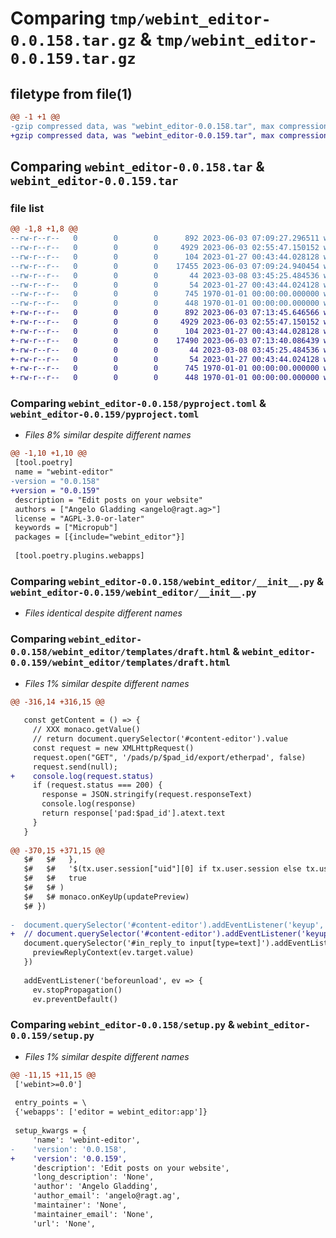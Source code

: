 # Comparing `tmp/webint_editor-0.0.158.tar.gz` & `tmp/webint_editor-0.0.159.tar.gz`

## filetype from file(1)

```diff
@@ -1 +1 @@
-gzip compressed data, was "webint_editor-0.0.158.tar", max compression
+gzip compressed data, was "webint_editor-0.0.159.tar", max compression
```

## Comparing `webint_editor-0.0.158.tar` & `webint_editor-0.0.159.tar`

### file list

```diff
@@ -1,8 +1,8 @@
--rw-r--r--   0        0        0      892 2023-06-03 07:09:27.296511 webint_editor-0.0.158/pyproject.toml
--rw-r--r--   0        0        0     4929 2023-06-03 02:55:47.150152 webint_editor-0.0.158/webint_editor/__init__.py
--rw-r--r--   0        0        0      104 2023-01-27 00:43:44.028128 webint_editor-0.0.158/webint_editor/templates/__init__.py
--rw-r--r--   0        0        0    17455 2023-06-03 07:09:24.940454 webint_editor-0.0.158/webint_editor/templates/draft.html
--rw-r--r--   0        0        0       44 2023-03-08 03:45:25.484536 webint_editor-0.0.158/webint_editor/templates/editor.html
--rw-r--r--   0        0        0       54 2023-01-27 00:43:44.024128 webint_editor-0.0.158/webint_editor/templates/template.html
--rw-r--r--   0        0        0      745 1970-01-01 00:00:00.000000 webint_editor-0.0.158/setup.py
--rw-r--r--   0        0        0      448 1970-01-01 00:00:00.000000 webint_editor-0.0.158/PKG-INFO
+-rw-r--r--   0        0        0      892 2023-06-03 07:13:45.646566 webint_editor-0.0.159/pyproject.toml
+-rw-r--r--   0        0        0     4929 2023-06-03 02:55:47.150152 webint_editor-0.0.159/webint_editor/__init__.py
+-rw-r--r--   0        0        0      104 2023-01-27 00:43:44.028128 webint_editor-0.0.159/webint_editor/templates/__init__.py
+-rw-r--r--   0        0        0    17490 2023-06-03 07:13:40.086439 webint_editor-0.0.159/webint_editor/templates/draft.html
+-rw-r--r--   0        0        0       44 2023-03-08 03:45:25.484536 webint_editor-0.0.159/webint_editor/templates/editor.html
+-rw-r--r--   0        0        0       54 2023-01-27 00:43:44.024128 webint_editor-0.0.159/webint_editor/templates/template.html
+-rw-r--r--   0        0        0      745 1970-01-01 00:00:00.000000 webint_editor-0.0.159/setup.py
+-rw-r--r--   0        0        0      448 1970-01-01 00:00:00.000000 webint_editor-0.0.159/PKG-INFO
```

### Comparing `webint_editor-0.0.158/pyproject.toml` & `webint_editor-0.0.159/pyproject.toml`

 * *Files 8% similar despite different names*

```diff
@@ -1,10 +1,10 @@
 [tool.poetry]
 name = "webint-editor"
-version = "0.0.158"
+version = "0.0.159"
 description = "Edit posts on your website"
 authors = ["Angelo Gladding <angelo@ragt.ag>"]
 license = "AGPL-3.0-or-later"
 keywords = ["Micropub"]
 packages = [{include="webint_editor"}]
 
 [tool.poetry.plugins.webapps]
```

### Comparing `webint_editor-0.0.158/webint_editor/__init__.py` & `webint_editor-0.0.159/webint_editor/__init__.py`

 * *Files identical despite different names*

### Comparing `webint_editor-0.0.158/webint_editor/templates/draft.html` & `webint_editor-0.0.159/webint_editor/templates/draft.html`

 * *Files 1% similar despite different names*

```diff
@@ -316,14 +316,15 @@
 
   const getContent = () => {
     // XXX monaco.getValue()
     // return document.querySelector('#content-editor').value
     const request = new XMLHttpRequest()
     request.open("GET", '/pads/p/$pad_id/export/etherpad', false)
     request.send(null);
+    console.log(request.status)
     if (request.status === 200) {
       response = JSON.stringify(request.responseText)
       console.log(response)
       return response['pad:$pad_id'].atext.text
     }
   }
 
@@ -370,15 +371,15 @@
   $#   $#   },
   $#   $#   '$(tx.user.session["uid"][0] if tx.user.session else tx.user.ip)',
   $#   $#   true
   $#   $# )
   $#   $# monaco.onKeyUp(updatePreview)
   $# })
 
-  document.querySelector('#content-editor').addEventListener('keyup', updatePreview)
+  // document.querySelector('#content-editor').addEventListener('keyup', updatePreview)
   document.querySelector('#in_reply_to input[type=text]').addEventListener('blur', ev => {
     previewReplyContext(ev.target.value)
   })
 
   addEventListener('beforeunload', ev => {
     ev.stopPropagation()
     ev.preventDefault()
```

### Comparing `webint_editor-0.0.158/setup.py` & `webint_editor-0.0.159/setup.py`

 * *Files 1% similar despite different names*

```diff
@@ -11,15 +11,15 @@
 ['webint>=0.0']
 
 entry_points = \
 {'webapps': ['editor = webint_editor:app']}
 
 setup_kwargs = {
     'name': 'webint-editor',
-    'version': '0.0.158',
+    'version': '0.0.159',
     'description': 'Edit posts on your website',
     'long_description': 'None',
     'author': 'Angelo Gladding',
     'author_email': 'angelo@ragt.ag',
     'maintainer': 'None',
     'maintainer_email': 'None',
     'url': 'None',
```

